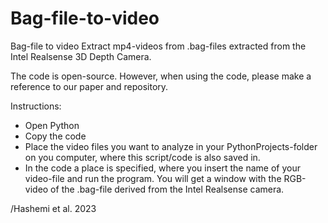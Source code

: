 # Bag-file-to-video
Bag-file to video
Extract mp4-videos from .bag-files extracted from the Intel Realsense 3D Depth Camera.

The code is open-source. However, when using the code, please make a reference to our paper and repository.

Instructions:

- Open Python
- Copy the code
- Place the video files you want to analyze in your PythonProjects-folder on you computer, where this script/code is also saved in. 
- In the code a place is specified, where you insert the name of your video-file and run the program.
You will get a window with the RGB-video of the .bag-file derived from the Intel Realsense camera.

/Hashemi et al. 2023
